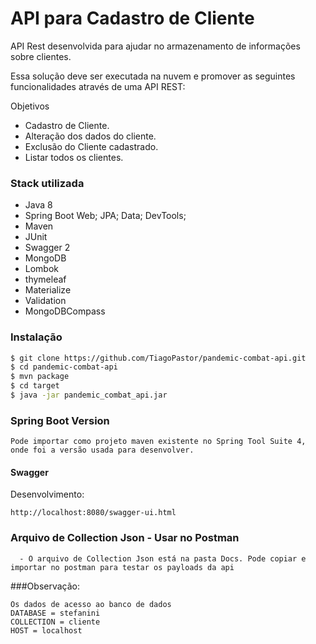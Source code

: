 # API para Cadastro de Cliente

API Rest desenvolvida para ajudar no armazenamento de informações sobre clientes.

Essa solução deve ser executada na nuvem e promover as seguintes funcionalidades através de uma API REST:

 Objetivos
  - Cadastro de Cliente.
  - Alteração dos dados do cliente.
  - Exclusão do Cliente cadastrado.
  - Listar todos os clientes.
  
### Stack utilizada

* Java 8
* Spring Boot Web; JPA; Data; DevTools;
* Maven
* JUnit
* Swagger 2
* MongoDB
* Lombok
* thymeleaf
* Materialize
* Validation
* MongoDBCompass

### Instalação

```sh
$ git clone https://github.com/TiagoPastor/pandemic-combat-api.git
$ cd pandemic-combat-api
$ mvn package
$ cd target
$ java -jar pandemic_combat_api.jar
```

### Spring Boot Version

```
Pode importar como projeto maven existente no Spring Tool Suite 4, onde foi a versão usada para desenvolver.
```

#### Swagger
Desenvolvimento:
```
http://localhost:8080/swagger-ui.html
```
### Arquivo de Collection Json - Usar no Postman

```
  - O arquivo de Collection Json está na pasta Docs. Pode copiar e importar no postman para testar os payloads da api
```
###Observação:

```
Os dados de acesso ao banco de dados 
DATABASE = stefanini
COLLECTION = cliente
HOST = localhost

```


